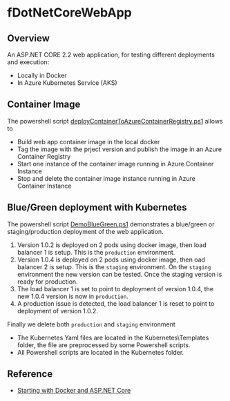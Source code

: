 # fDotNetCoreWebApp

## Overview
An ASP.NET CORE 2.2 web application, for testing different deployments and execution:
- Locally in Docker
- In Azure Kubernetes Service (AKS)

## Container Image
The powershell script [deployContainerToAzureContainerRegistry.ps1](./Scripts/deployContainerToAzureContainerRegistry.ps1) allows to
- Build web app container image in the local docker
- Tag the image with the prject version and publish the image in an Azure Container Registry
- Start one instance of the container image running in Azure Container Instance
- Stop and delete the container image instance running in Azure Container Instance

## Blue/Green deployment with Kubernetes

The powershell script [DemoBlueGreen.ps1](./Kubernetes/DemoBlueGreen.ps1) demonstrates a blue/green or staging/production deployment of the web application.
1. Version 1.0.2 is deployed on 2 pods using docker image, then load balancer 1 is setup. This is the `production` environment.
2. Version 1.0.4 is deployed on 2 pods using docker image, then oad balancer 2 is setup. This is the `staging` environment. On the `staging` environment the new version can be tested. Once the staging version is ready for production.
3. The load balancer 1 is set to point to deployment of version 1.0.4, the new 1.0.4 version is now in `production`.
4. A production issue is detected, the load balancer 1 is reset to point to deployment of version 1.0.2.

Finally we delete both `production` and `staging` environment

- The Kubernetes Yaml files are located in the Kubernetes\Templates folder, the file are preprocessed by some Powershell scripts.
- All Powershell scripts are located in the Kubernetes folder.

## Reference
- [Starting with Docker and ASP.NET Core](https://zubialevich.blogspot.com/2019/04/starting-with-docker-and-aspnet-core.html)
